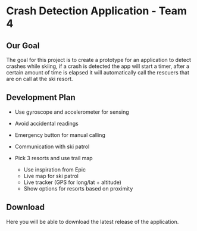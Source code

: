 # Crash Detection Application - Team 4

## Our Goal
The goal for this project is to create a prototype for an application to detect crashes while skiing, if a crash is detected the app will start a timer, after a certain amount of time is elapsed it will automatically call the rescuers that are on call at the ski resort.

## Development Plan
- Use gyroscope and accelerometer for sensing
- Avoid accidental readings
- Emergency button for manual calling
- Communication with ski patrol

- Pick 3 resorts and use trail map
  - Use inspiration from Epic
  - Live map for ski patrol
  - Live tracker (GPS for long/lat + altitude)
  - Show options for resorts based on proximity

## Download
Here you will be able to download the latest release of the application.
